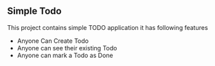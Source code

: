 ## Simple Todo
This project contains simple TODO application
it has following features

- Anyone Can Create Todo
- Anyone can see their existing Todo
- Anyone can mark a Todo as Done